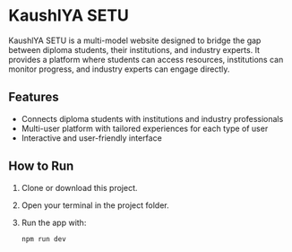 # KaushlYA SETU

KaushlYA SETU is a multi-model website designed to bridge the gap between diploma students, their institutions, and industry experts. It provides a platform where students can access resources, institutions can monitor progress, and industry experts can engage directly.  

## Features
- Connects diploma students with institutions and industry professionals  
- Multi-user platform with tailored experiences for each type of user  
- Interactive and user-friendly interface  

## How to Run
1. Clone or download this project.  
2. Open your terminal in the project folder.  
3. Run the app with:  

   ```bash
   npm run dev
